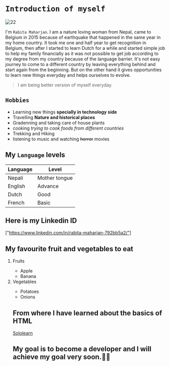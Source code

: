 # ` Introduction of myself `
![22](https://user-images.githubusercontent.com/125188312/218330590-30f651ba-9b0a-457f-954b-b70b1fe94019.jpg)

I'm ` Rabita Maharjan `. I am a nature loving woman from Nepal, came to Belgium in 2015 because of earthquake that happened in the same year in my home country. It took me one and half year to get recognition in Belgium, then after I started to learn Dutch for a while and started simple job to help my family financially as it was not possible to get job according to my degree from my country because of the language barrier. It's not easy journey to come to a different country by leaving everything behind and start again from the beginning. But on the other hand it gives opportunities to learn new things everyday and helps ourselves to evolve. 
>I am being better version of myself everyday.

## ` Hobbies `
- Learning new things **specially in technology side**
- Travelling **Nature and historical places**
- Gradenning and taking care of house plants
- cooking *trying to cook foods from different countries* 
- Trekking and Hiking 
- listening to music and watching ~~horror~~ movies


## My ` Language ` levels
| Language |Level|
| --- | --- |
| Nepali |Mother tongue|
| English |Advance|
| Dutch |Good|
| French |Basic|

## Here is my Linkedin ID 

["https://www.linkedin.com/in/rabita-maharjan-792bb5a2/"]

## My favourite fruit and vegetables to eat
<html>
  <body>
  <ol>
    <li>Fruits</li>
     <ul>
       <li>Apple</li>
       <li>Banana</li>
     </ul>
    <li>Vegetables</li>
     <ul>
       <li>Potatoes</li>
       <li>Onions</li>
    </ul>
    </body>
    </html>
  
  
## From where I have learned about the basics of HTML
  <html>
    <head>
      <title>Hyperlinks</title>
    </head>
    <body>
      <a href= 'https://www.sololearn.com'>Sololearn</a>
         </body>
      </html>
  
## My goal is to become a developer and I will achieve my goal very soon.👩‍💻
  
      
       











